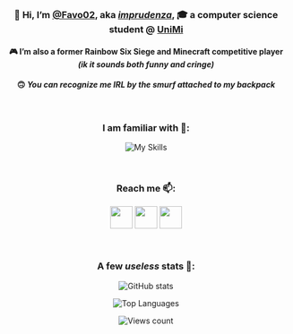 <div align=center>
  
  ### 👋 Hi, I’m **[@Favo02](https://github.com/Favo02)**, aka _[imprudenza](https://twitter.com/imprudenza)_, 🎓 a computer science student @ [UniMi](https://en.wikipedia.org/wiki/University_of_Milan)
  
  #### 🎮 I’m also a former Rainbow Six Siege and Minecraft competitive player _(ik it sounds both funny and cringe)_
  
  #### 🙃 _You can recognize me IRL by the smurf attached to my backpack_

  <br>
 
  ### I am familiar with 🤝:

  ![My Skills](https://skillicons.dev/icons?i=go,java,php,html,css,tailwind,js,react,nodejs,mongodb,mysql)
  
  <br>
  
   ### Reach me 📫:
  
  <a href="https://twitter.com/imprudenza" target="_blank"><img src="https://cdn-icons-png.flaticon.com/512/3670/3670151.png" width="40"/></a>
  <a href="https://t.me/favo02" target="_blank"><img src="https://cdn-icons-png.flaticon.com/512/2111/2111646.png" width="40"/></a>
  <a href="https://discordapp.com/users/232207308963184640" target="_blank"><img src="https://cdn-icons-png.flaticon.com/512/3670/3670157.png" width="40"/></a>    
    
   <br>
    
 ### A few _useless_ stats 👀:
    
![GitHub stats](https://github-readme-stats.vercel.app/api?username=Favo02&count_private=true&show_icons=true&theme=dark&hide=contribs,stars)
    

![Top Languages](https://github-readme-stats.vercel.app/api/top-langs/?username=Favo02&layout=compact&theme=dark&count_private=true)
    
![Views count](https://komarev.com/ghpvc/?username=Favo02&style=for-the-badge)
  
  
  
  
